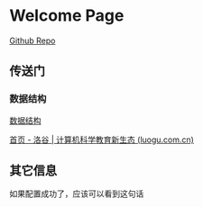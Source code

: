 # Welcome Page

 [Github Repo](https://github.com/loadPoint/loadPoint.github.io)

## 传送门

### 数据结构

[数据结构](./CS-150/DSA-70/overall.md)

[首页 - 洛谷 | 计算机科学教育新生态 (luogu.com.cn)](https://www.luogu.com.cn/)

## 其它信息

如果配置成功了，应该可以看到这句话
